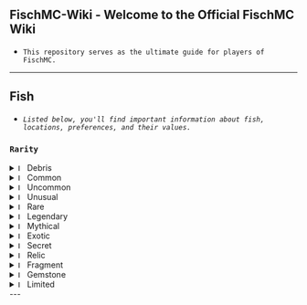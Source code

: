 ## FischMC-Wiki - Welcome to the Official FischMC Wiki
- `This repository serves as the ultimate guide for players of FischMC.`
---

## Fish
- *`Listed below, you'll find important information about fish, locations, preferences, and their values.`*

### **`Rarity`**
<details>
  <summary>
    <img src="https://cdn.discordapp.com/attachments/1314713861080875093/1332564288367362058/fish_raw.png?ex=6795b6b4&is=67946534&hm=dd277c8d846cccdcbd231fb1094d7b7076201f2083303b07d08b364055d81f6a&" alt="Image" width="12"> Debris
  </summary>
  <div style="overflow-x: auto;">

| **Name**          | **Use**           | Time    |
|-------------------|-------------------|---------|
| Rock              |  Trade for raw materials. To make player armor, or boat armor.                | None    |

  </div>
</details>
<details>
  <summary>
    <img src="https://cdn.discordapp.com/attachments/1314713861080875093/1332564287717249135/fish_raw_1.png?ex=6795b6b4&is=67946534&hm=c0719b5729ad0e99bee1d7affece69adf49a7fcf0a19dcc8bf48c209cee283c4&" alt="Image" width="12"> Common
  </summary>
  <div style="overflow-x: auto;">

| **Fish**          | Weather | Time | Season | **Bait**      | Location          |
|-------------------|---------|------|--------|---------------|-------------------|
| Name              | None    | None | None   | blank         | blank             |

  </div>
</details>
<details>
  <summary>
    <img src="https://cdn.discordapp.com/attachments/1314713861080875093/1332564288014913546/fish_raw_2.png?ex=6795b6b4&is=67946534&hm=195546a72f17f0730cf42dd0b522b54183c0de7175aee331a0f891a285c29e9f&" alt="Image" width="12"> Uncommon
  </summary>
  <div style="overflow-x: auto;">

| **Fish**          | Weather | Time | Season | **Bait**      | Location          |
|-------------------|---------|------|--------|---------------|-------------------|
| Name              | None    | None | None   | blank         | blank             |

  </div>
</details>
<details>
  <summary>
    <img src="https://cdn.discordapp.com/attachments/1314713861080875093/1332560873633615913/Untitled_9.png?ex=6795b386&is=67946206&hm=46453d6cb29507504d19b78e425c7acd770ea005481ed5c95fd06e29bdceb7f4&" alt="Image" width="12"> Unusual
  </summary>
  <div style="overflow-x: auto;">

| **Fish**          | Weather | Time | Season | **Bait**      | Location          |
|-------------------|---------|------|--------|---------------|-------------------|
| Name              | None    | None | None   | blank         | blank             |

  </div>
</details>
<details>
  <summary>
    <img src="https://cdn.discordapp.com/attachments/1314713861080875093/1332560873826291792/Untitled_10.png?ex=6795b386&is=67946206&hm=851b8f9e1629f3dee8864dbb5cb173298df1553859de16bf1d3269e5b6ca20c9&" alt="Image" width="12"> Rare
  </summary>
  <div style="overflow-x: auto;">

| **Fish**          | Weather | Time | Season | **Bait**      | Location          |
|-------------------|---------|------|--------|---------------|-------------------|
| Name              | None    | None | None   | blank         | blank             |

  </div>
</details>
<details>
  <summary>
    <img src="https://cdn.discordapp.com/attachments/1314713861080875093/1332560873826291792/Untitled_10.png?ex=6795b386&is=67946206&hm=851b8f9e1629f3dee8864dbb5cb173298df1553859de16bf1d3269e5b6ca20c9&" alt="Image" width="12"> Legendary
  </summary>
  <div style="overflow-x: auto;">

| **Fish**          | Weather | Time | Season | **Bait**      | Location          |
|-------------------|---------|------|--------|---------------|-------------------|
| Name              | None    | None | None   | blank         | blank             |

  </div>
</details>
<details>
  <summary>
    <img src="https://cdn.discordapp.com/attachments/1314713861080875093/1332560873826291792/Untitled_10.png?ex=6795b386&is=67946206&hm=851b8f9e1629f3dee8864dbb5cb173298df1553859de16bf1d3269e5b6ca20c9&" alt="Image" width="12"> Mythical
  </summary>
  <div style="overflow-x: auto;">

| **Fish**          | Weather | Time | Season | **Bait**      | Location          |
|-------------------|---------|------|--------|---------------|-------------------|
| Name              | None    | None | None   | blank         | blank             |

  </div>
</details>
<details>
  <summary>
    <img src="https://cdn.discordapp.com/attachments/1314713861080875093/1332560873826291792/Untitled_10.png?ex=6795b386&is=67946206&hm=851b8f9e1629f3dee8864dbb5cb173298df1553859de16bf1d3269e5b6ca20c9&" alt="Image" width="12"> Exotic
  </summary>
  <div style="overflow-x: auto;">

| **Fish**          | Weather | Time | Season | **Bait**      | Location          |
|-------------------|---------|------|--------|---------------|-------------------|
| Name              | None    | None | None   | blank         | blank             |

  </div>
</details>
<details>
  <summary>
    <img src="https://cdn.discordapp.com/attachments/1314713861080875093/1332560873826291792/Untitled_10.png?ex=6795b386&is=67946206&hm=851b8f9e1629f3dee8864dbb5cb173298df1553859de16bf1d3269e5b6ca20c9&" alt="Image" width="12"> Secret
  </summary>
  <div style="overflow-x: auto;">

| **Fish**          | Weather | Time | Season | **Bait**      | Location          |
|-------------------|---------|------|--------|---------------|-------------------|
| Name              | None    | None | None   | blank         | blank             |

  </div>
</details>
<details>
  <summary>
    <img src="https://cdn.discordapp.com/attachments/1314713861080875093/1332560873826291792/Untitled_10.png?ex=6795b386&is=67946206&hm=851b8f9e1629f3dee8864dbb5cb173298df1553859de16bf1d3269e5b6ca20c9&" alt="Image" width="12"> Relic
  </summary>
  <div style="overflow-x: auto;">

| **Fish**          | Weather | Time | Season | **Bait**      | Location          |
|-------------------|---------|------|--------|---------------|-------------------|
| Name              | None    | None | None   | blank         | blank             |

  </div>
</details>
<details>
  <summary>
    <img src="https://cdn.discordapp.com/attachments/1314713861080875093/1332560873826291792/Untitled_10.png?ex=6795b386&is=67946206&hm=851b8f9e1629f3dee8864dbb5cb173298df1553859de16bf1d3269e5b6ca20c9&" alt="Image" width="12"> Fragment
  </summary>
  <div style="overflow-x: auto;">

| **Fish**          | Weather | Time | Season | **Bait**      | Location          |
|-------------------|---------|------|--------|---------------|-------------------|
| Name              | None    | None | None   | blank         | blank             |

  </div>
</details>
<details>
  <summary>
    <img src="https://cdn.discordapp.com/attachments/1314713861080875093/1332560873826291792/Untitled_10.png?ex=6795b386&is=67946206&hm=851b8f9e1629f3dee8864dbb5cb173298df1553859de16bf1d3269e5b6ca20c9&" alt="Image" width="12"> Gemstone
  </summary>
  <div style="overflow-x: auto;">

| **Fish**          | Weather | Time | Season | **Bait**      | Location          |
|-------------------|---------|------|--------|---------------|-------------------|
| Name              | None    | None | None   | blank         | blank             |

  </div>
</details>
<details>
  <summary>
    <img src="https://cdn.discordapp.com/attachments/1314713861080875093/1332560873826291792/Untitled_10.png?ex=6795b386&is=67946206&hm=851b8f9e1629f3dee8864dbb5cb173298df1553859de16bf1d3269e5b6ca20c9&" alt="Image" width="12"> Limited
  </summary>
  <div style="overflow-x: auto;">

| **Fish**          | Weather | Time | Season | **Bait**      | Location          |
|-------------------|---------|------|--------|---------------|-------------------|
| Name              | None    | None | None   | blank         | blank             |

  </div>
</details>
---